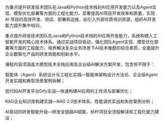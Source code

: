 为重点提升研发技术团队在Java和Python技术栈的AI应用开发能力以及Agent实现、模型优化部署等方面的工程化能力，显著提高AI项目开发效率和质量，实现 AI 项目的高效开发、测试、部署和运维，拟引入外部优质培训资源，组织AI开发能力提升集中培训。


重点提升研发技术团队在Java和Python技术栈的AI应用开发能力，系统构建人工智能开发的核心技术体系。通过实战项目驱动，强化团队Agent实现、模型优化部署等方面的工程能力，培养解决复杂业务场景下AI技术难题的综合素质，全面提升企业数智化产品的研发效能和创新水平。

课程内容须涵盖大模型技术全栈应用及企业级AI解决方案开发，包含但不限于：

智能体（Agent）系统设计与工程化实践—智能体架构设计方法论、企业级Agent开发实践和典型场景案例拆解；

低代码AI开发平台Dify实战—快速构建AI应用的工作流与部署优化；

RAG企业知识库构建实践—RAG 2.0技术体系、性能调优实战和失败案例分析；

AI驱动的研发智能升级—研发全链路AI赋能、标杆项目全流程解读和工程化能力建设；
